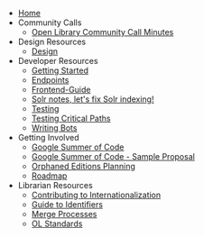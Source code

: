 * [Home](Home)
* Community Calls
	* [Open Library Community Call Minutes](Open-Library-Community-Call-Minutes)
* Design Resources
	* [Design](Design)
* Developer Resources
	* [Getting Started](Getting-Started)
	* [Endpoints](Endpoints)
	* [Frontend-Guide](Frontend-Guide)
	* [Solr notes, let's fix Solr indexing!](Solr-notes,-let's-fix-Solr-indexing!)
	* [Testing](Testing)
	* [Testing Critical Paths](Testing-Critical-Paths)
	* [Writing Bots](Writing-Bots)
* Getting Involved
	* [Google Summer of Code](Google-Summer-of-Code-(2018))
	* [Google Summer of Code - Sample Proposal](GSoC-Proposal)
	* [Orphaned Editions Planning](Orphaned-Editions-Planning)
	* [Roadmap](Roadmap)
* Librarian Resources 
	* [Contributing to Internationalization](Contributing-to-Internationalization-(i18n))
	* [Guide to Identifiers](Guide-to-Identifiers)
	* [Merge Processes](Merge-Processes)
	* [OL Standards](OL-Standards)
